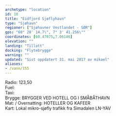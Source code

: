```yaml
---
archetype: "location"
id: 18
title: "Eidfjord Sjøflyhavn"
type: "Sjøhavn"
regioner: ["Sjøhavner Vestlandet - SØR"]
gps: "60° 28' 14.7\", 7° 3' 41.256\""
coordinates: [60.47075,7.06146]
elevation: ""
landing: "Tillatt"
docking: "Flytebrygge"
warning: ""
updated: "Sist oppdatert 31. mai 2017 av mikael"
aliases:
- /vann/155
---
```


Radio:  123,50\
Fuel:\
Taxi:\
Brygge: BRYGGER VED HOTELL OG I SMÅBÅTHAVN\
Mat: / Overnatting: HOTELLER OG KAFEER\
 Kart:  Lokal mikro-sjøfly trafikk fra Simadalen LN-YAV
